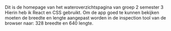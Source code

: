 Dit is de homepage van het wateroverzichtspagina van groep 2 semester 3
Hierin heb ik React en CSS gebruikt. 
Om de app goed te kunnen bekijken moeten de breedte en lengte aangepast worden in de inspection tool van de browser naar: 328 breedte en 640 lengte.
